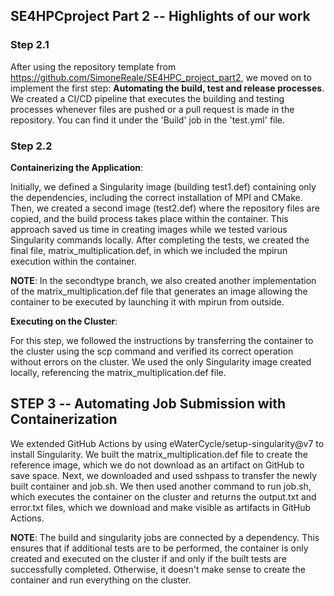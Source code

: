 ## SE4HPCproject Part 2 -- Highlights of our work 

### Step 2.1

After using the repository template from https://github.com/SimoneReale/SE4HPC_project_part2, we moved on to implement the first step: **Automating the build, test and release processes**. We created a CI/CD pipeline that executes the building and testing processes whenever files are pushed or a pull request is made in the repository. You can find it under the 'Build' job in the 'test.yml' file.

### Step 2.2

**Containerizing the Application**:

Initially, we defined a Singularity image (building test1.def) containing only the dependencies, including the correct installation of MPI and CMake. Then, we created a second image (test2.def) where the repository files are copied, and the build process takes place within the container. This approach saved us time in creating images while we tested various Singularity commands locally. After completing the tests, we created the final file, matrix_multiplication.def, in which we included the mpirun execution within the container.

**NOTE**: In the secondtype branch, we also created another implementation of the matrix_multiplication.def file that generates an image allowing the container to be executed by launching it with mpirun from outside.

**Executing on the Cluster**:

For this step, we followed the instructions by transferring the container to the cluster using the scp command and verified its correct operation without errors on the cluster. We used the only Singularity image created locally, referencing the matrix_multiplication.def file.



## STEP 3 -- Automating Job Submission with Containerization

We extended GitHub Actions by using eWaterCycle/setup-singularity@v7 to install Singularity. We built the matrix_multiplication.def file to create the reference image, which we do not download as an artifact on GitHub to save space. Next, we downloaded and used sshpass to transfer the newly built container and job.sh. We then used another command to run job.sh, which executes the container on the cluster and returns the output.txt and error.txt files, which we download and make visible as artifacts in GitHub Actions.

**NOTE**: The build and singularity jobs are connected by a dependency. This ensures that if additional tests are to be performed, the container is only created and executed on the cluster if and only if the built tests are successfully completed. Otherwise, it doesn't make sense to create the container and run everything on the cluster.


